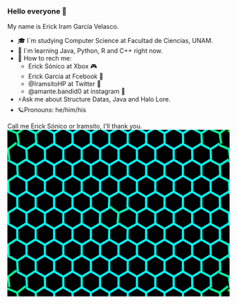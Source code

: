 ### Hello everyone 🖖



My name is Erick Iram García Velasco.
- 🎓 I´m studying Computer Science at Facultad de Ciencias, UNAM. 
- 💾 I´m learning Java, Python, R and C++ right now.
- 🔭 How to rech me:
  - Erick Sónico at Xbox 🎮 
  - Erick García at Fcebook 🔔 
  - @IramsitoHP at Twitter 📱
  - @amante.bandid0 at instagram 📸
- ⚡Ask me about Structure Datas, Java and Halo Lore. 
- 🪐Pronouns: he/him/his

Call me Erick Sónico or Iramsito, I'll thank you.
![](https://github.com/ericksonico/ericksonico/blob/c6f256f97dee30b354ef7492dbf843dc20e6af0d/assets/8.gif)
